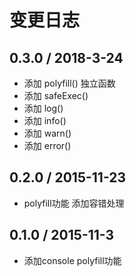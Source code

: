 # 变更日志

## 0.3.0 / 2018-3-24

- 添加 polyfill() 独立函数
- 添加 safeExec()
- 添加 log()
- 添加 info()
- 添加 warn()
- 添加 error()

## 0.2.0 / 2015-11-23

- polyfill功能 添加容错处理

## 0.1.0 / 2015-11-3

- 添加console polyfill功能
